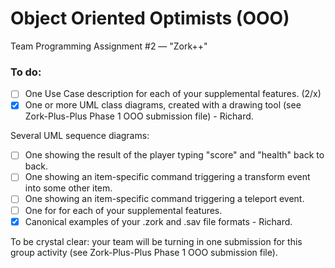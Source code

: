 # Object Oriented Optimists (OOO)
Team Programming Assignment #2 — "Zork++"

### To do:
- [ ] One Use Case description for each of your supplemental features. (2/x)
- [X] One or more UML class diagrams, created with a drawing tool (see Zork-Plus-Plus Phase 1 OOO submission file) - Richard.

Several UML sequence diagrams:
- [ ] One showing the result of the player typing "score" and "health" back to back.
- [ ] One showing an item-specific command triggering a transform event into some other item.
- [ ] One showing an item-specific command triggering a teleport event.
- [ ] One for for each of your supplemental features.
- [X] Canonical examples of your .zork and .sav file formats - Richard.

To be crystal clear: your team will be turning in one submission for this group activity (see Zork-Plus-Plus Phase 1 OOO submission file). 

